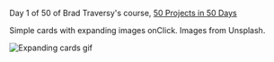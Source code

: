Day 1 of 50 of Brad Traversy's course, [50 Projects in 50 Days](https://www.udemy.com/share/103PjeBEQfcFlVQHo=/) 

Simple cards with expanding images onClick. Images from Unsplash. 

![Expanding cards gif](./expanding-cards.gif)
